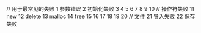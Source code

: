 // 用于最常见的失败
 1  参数错误
 2  初始化失败
 3
 4
 5
 6
 7
 8
 9
10
// 操作符失败
11  new
12  delete
13  malloc
14  free
15
16
17
18
19
20
// 文件
21 导入失败
22 保存失败 
